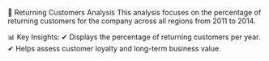📌 Returning Customers Analysis
This analysis focuses on the percentage of returning customers for the company across all regions from 2011 to 2014.

📊 Key Insights:
✔ Displays the percentage of returning customers per year.
✔ Helps assess customer loyalty and long-term business value.

